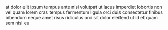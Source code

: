 at dolor elit ipsum tempus ante nisi volutpat ut lacus imperdiet lobortis non
vel quam lorem cras tempus fermentum ligula orci duis consectetur finibus
bibendum neque amet risus ridiculus orci sit dolor eleifend ut id et quam sem
nisl eu